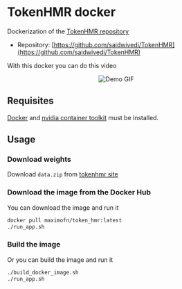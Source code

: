 # TokenHMR docker

Dockerization of the [TokenHMR repository](https://github.com/saidwivedi/TokenHMR)

 * Repository: [https://github.com/saidwivedi/TokenHMR](https://github.com/saidwivedi/TokenHMR)

With this docker you can do this video

<p align="center">
  <img src="https://github.com/saidwivedi/TokenHMR/raw/main/assets/gymnasts_results.gif" alt="Demo GIF">
</p>

## Requisites

[Docker](https://docs.docker.com/desktop/) and [nvidia container toolkit](https://docs.nvidia.com/datacenter/cloud-native/container-toolkit/latest/install-guide.html) must be installed.

## Usage

### Download weights

Download `data.zip` from [tokenhmr site](https://tokenhmr.is.tue.mpg.de/download.php)

### Download the image from the Docker Hub

You can download the image and run it

```bash
docker pull maximofn/token_hmr:latest
./run_app.sh
```

### Build the image

Or you can build the image and run it

```bash
./build_docker_image.sh
./run_app.sh
```
